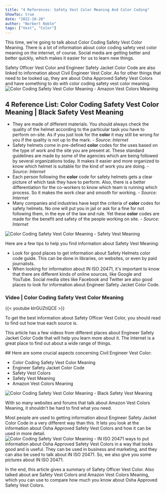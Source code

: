 ```yaml
---
title: "4 References: Safety Vest Color Meaning And Color Coding"
ShowToc: true 
date: "2022-10-20"
author: "Norbert Noble" 
tags: ["Vest", "Color"]
---
```


	
This time, we're going to talk about Color Coding Safety Vest Color Meaning. There is a lot of information about color coding safety vest color meaning on the internet, of course. Social media are getting better and better quickly, which makes it easier for us to learn new things.

Safety Officer Vest Color and Engineer Safety Jacket Color Code are also linked to information about Civil Engineer Vest Color. As for other things that need to be looked up, they are about Osha Approved Safety Vest Colors and have something to do with color coding safety vest color meaning.
<img loading="lazy" src="https://i.ytimg.com/vi/zwDuEO3zzuk/hqdefault.jpg" onerror="this.onerror=null;this.src='https://blogger.googleusercontent.com/img/a/AVvXsEhe7F7TRXHtjiKvHb5vS7DmnxvpHiDyoYyYvm1nHB3Qp2_w3BnM6A2eq4v7FYxCC9bfZt3a9vIMtAYEKUiaDQbHMg-ViyGmRIj39MLp0bGFfgfYw1Dc9q_H-T0wiTm3l0Uq42dETrN9eC8aGJ9_IORZsxST1AcLR7np1koOfcc7tnHa4S8Mwz_xD9d0=s16000';" alt="Color Coding Safety Vest Color Meaning - Amazon Vest Colors Meaning" >

## 4 Reference List: Color Coding Safety Vest Color Meaning | Black Safety Vest Meaning
-   They are made of different materials. You should always check the quality of the helmet according to the particular task you have to perform on-site. As if you just look for the **color** it may still be wrong for you if the quality is not up to the mark. - <cite>Source: Internet</cite>
-   Safety helmets come in pre-defined **color** codes for the uses based on the type of work and the site you are present at. These standard guidelines are made by some of the agencies which are being followed by several organizations today. It makes it easier and more organized to know which helmet is suitable for the kind of work you are doing. - <cite>Source: Internet</cite>
-   Each person following the **color** code for safety helmets gets a clear picture of which task they have to perform. Also, there is a better differentiation for the co-workers to know which team is running which process. So it makes the work clear and smooth for working. - <cite>Source: Internet</cite>
-   Many companies and industries have kept the criteria of **color** codes for safety helmets. No one will put you in jail or ask for a fine for not following them, in the eye of the law and rule. Yet these **color** codes are made for the benefit and safety of the people working on site. - <cite>Source: Internet</cite>


<img loading="lazy" src="http://mizzfit.com/Public/Files/post/80s_meets_ibiza_f592bbe17d.jpg" onerror="this.onerror=null;this.src='https://blogger.googleusercontent.com/img/a/AVvXsEhe7F7TRXHtjiKvHb5vS7DmnxvpHiDyoYyYvm1nHB3Qp2_w3BnM6A2eq4v7FYxCC9bfZt3a9vIMtAYEKUiaDQbHMg-ViyGmRIj39MLp0bGFfgfYw1Dc9q_H-T0wiTm3l0Uq42dETrN9eC8aGJ9_IORZsxST1AcLR7np1koOfcc7tnHa4S8Mwz_xD9d0=s16000';" alt="Color Coding Safety Vest Color Meaning - Safety Vest Meaning" >

Here are a few tips to help you find information about Safety Vest Meaning:
- Look for good places to get information about Safety Helmets color code guide. This can be done in libraries, on websites, or even by paid journalists.
- When looking for information about IN ISO 20471, it's important to know that there are different kinds of online sources, like Google and YouTube. Social media sites like Facebook and Twitter are also good places to look for information about Engineer Safety Jacket Color Code.

### Video | Color Coding Safety Vest Color Meaning
{{< youtube kIrGUZtiQCE >}} 

To get the best information about Safety Officer Vest Color, you should read to find out how true each source is.

This article has a few videos from different places about Engineer Safety Jacket Color Code that will help you learn more about it. The Internet is a great place to find out about a wide range of things.
<script async="async" data-cfasync="false" src="//normallydemandedalter.com/fe63df3c5408708b15d8dc3d9b206b31/invoke.js"></script>
<div id="container-fe63df3c5408708b15d8dc3d9b206b31"></div>
## Here are some crucial aspects concerning Civil Engineer Vest Color:

- Color Coding Safety Vest Color Meaning
- Engineer Safety Jacket Color Code
- Safety Vest Colors
- Safety Vest Meaning
- Amazon Vest Colors Meaning

 <img loading="lazy" src="https://i.pinimg.com/originals/32/91/6d/32916d880508e3f616646540b88b7e94.png" onerror="this.onerror=null;this.src='https://blogger.googleusercontent.com/img/a/AVvXsEhe7F7TRXHtjiKvHb5vS7DmnxvpHiDyoYyYvm1nHB3Qp2_w3BnM6A2eq4v7FYxCC9bfZt3a9vIMtAYEKUiaDQbHMg-ViyGmRIj39MLp0bGFfgfYw1Dc9q_H-T0wiTm3l0Uq42dETrN9eC8aGJ9_IORZsxST1AcLR7np1koOfcc7tnHa4S8Mwz_xD9d0=s16000';" alt="Color Coding Safety Vest Color Meaning - Black Safety Vest Meaning" >

With so many websites and forums that talk about Amazon Vest Colors Meaning, it shouldn't be hard to find what you need.

Most people are used to getting information about Engineer Safety Jacket Color Code in a very different way than this. It lets you look at the information about Osha Approved Safety Vest Colors and how it can be used in more detail.
<img loading="lazy" src="https://hardhatengineer.com/wp-content/uploads/2017/11/ASME-A13.1-Pipe-Color-Code-Chart.png" onerror="this.onerror=null;this.src='https://blogger.googleusercontent.com/img/a/AVvXsEhe7F7TRXHtjiKvHb5vS7DmnxvpHiDyoYyYvm1nHB3Qp2_w3BnM6A2eq4v7FYxCC9bfZt3a9vIMtAYEKUiaDQbHMg-ViyGmRIj39MLp0bGFfgfYw1Dc9q_H-T0wiTm3l0Uq42dETrN9eC8aGJ9_IORZsxST1AcLR7np1koOfcc7tnHa4S8Mwz_xD9d0=s16000';" alt="Color Coding Safety Vest Color Meaning - IN ISO 20471" >
ways to put information about Osha Approved Safety Vest Colors in a way that looks good and is useful. They can be used in business and marketing, and they can also be used to talk about IN ISO 20471. So, we also give you some pictures about IN ISO 20471.

In the end, this article gives a summary of Safety Officer Vest Color. Also talked about are Safety Vest Colors and Amazon Vest Colors Meaning, which you can use to compare how much you know about Osha Approved Safety Vest Colors.
	
	
	
	

